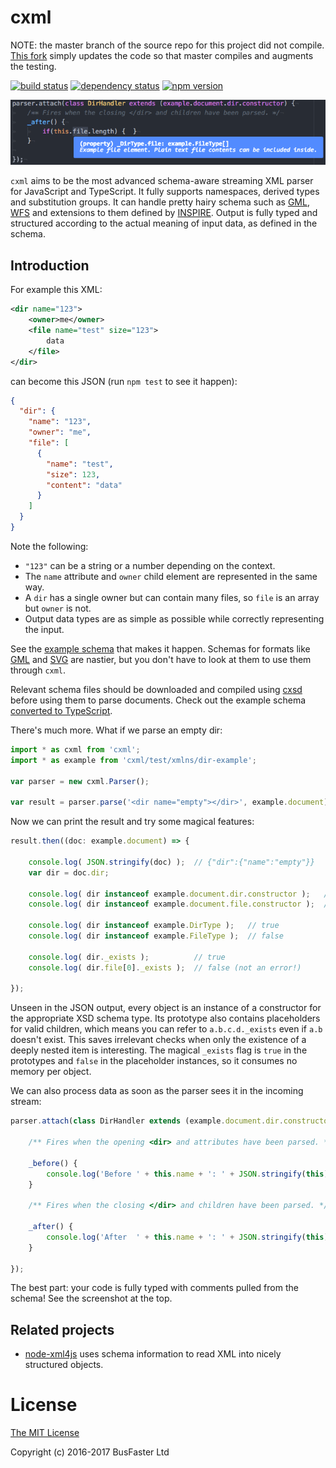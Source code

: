 cxml
====

NOTE: the master branch of the source repo for this project did not compile. [This fork](https://github.com/ariutta/cxml) simply updates the code so that master compiles and augments the testing.

[![build status](https://travis-ci.org/charto/cxml.svg?branch=master)](http://travis-ci.org/charto/cxml)
[![dependency status](https://david-dm.org/charto/cxml.svg)](https://david-dm.org/charto/cxml)
[![npm version](https://img.shields.io/npm/v/cxml.svg)](https://www.npmjs.com/package/cxml)

![Atom screenshot](src/screenshot.png)

`cxml` aims to be the most advanced schema-aware streaming XML parser for JavaScript and TypeScript.
It fully supports namespaces, derived types and substitution groups.
It can handle pretty hairy schema such as
[GML](http://www.opengeospatial.org/standards/gml),
[WFS](http://www.opengeospatial.org/standards/wfs) and extensions to them defined by
[INSPIRE](http://inspire.ec.europa.eu/).
Output is fully typed and structured according to the actual meaning of input data, as defined in the schema.

Introduction
------------

For example this XML:

```xml
<dir name="123">
	<owner>me</owner>
	<file name="test" size="123">
		data
	</file>
</dir>
```

can become this JSON (run `npm test` to see it happen):

```json
{
  "dir": {
    "name": "123",
    "owner": "me",
    "file": [
      {
        "name": "test",
        "size": 123,
        "content": "data"
      }
    ]
  }
}
```

Note the following:

- `"123"` can be a string or a number depending on the context.
- The `name` attribute and `owner` child element are represented in the same way.
- A `dir` has a single owner but can contain many files, so `file` is an array but `owner` is not.
- Output data types are as simple as possible while correctly representing the input.

See the [example schema](https://github.com/charto/cxml/blob/master/test/cache/xsd/localhost/example-dir.xsd)
that makes it happen. Schemas for formats like
[GML](http://schemas.opengis.net/gml/3.1.1/base/geometryPrimitives.xsd) and
[SVG](http://www.w3.org/TR/2002/WD-SVG11-20020108/SVG.xsd) are nastier,
but you don't have to look at them to use them through `cxml`.

Relevant schema files should be downloaded and compiled using
[cxsd](https://github.com/charto/cxsd) before using them to parse documents.
Check out the example schema
[converted to TypeScript](https://github.com/charto/cxml/blob/master/test/xmlns/dir-example.d.ts).

There's much more. What if we parse an empty dir:

```typescript
import * as cxml from 'cxml';
import * as example from 'cxml/test/xmlns/dir-example';

var parser = new cxml.Parser();

var result = parser.parse('<dir name="empty"></dir>', example.document);
```

Now we can print the result and try some magical features:

```typescript
result.then((doc: example.document) => {

    console.log( JSON.stringify(doc) );  // {"dir":{"name":"empty"}}
    var dir = doc.dir;

    console.log( dir instanceof example.document.dir.constructor );   // true
    console.log( dir instanceof example.document.file.constructor );  // false

    console.log( dir instanceof example.DirType );   // true
    console.log( dir instanceof example.FileType );  // false

    console.log( dir._exists );          // true
    console.log( dir.file[0]._exists );  // false (not an error!)

});
```

Unseen in the JSON output, every object is an instance of a constructor for the appropriate XSD schema type.
Its prototype also contains placeholders for valid children, which means you can refer to `a.b.c.d._exists` even if `a.b` doesn't exist.
This saves irrelevant checks when only the existence of a deeply nested item is interesting.
The magical `_exists` flag is `true` in the prototypes and `false` in the placeholder instances, so it consumes no memory per object.

We can also process data as soon as the parser sees it in the incoming stream:

```typescript
parser.attach(class DirHandler extends (example.document.dir.constructor) {

    /** Fires when the opening <dir> and attributes have been parsed. */

    _before() {
        console.log('Before ' + this.name + ': ' + JSON.stringify(this));
    }

    /** Fires when the closing </dir> and children have been parsed. */

    _after() {
        console.log('After  ' + this.name + ': ' + JSON.stringify(this));
    }

});
```

The best part: your code is fully typed with comments pulled from the schema! See the screenshot at the top.

Related projects
----------------

- [node-xml4js](https://github.com/peerlibrary/node-xml4js) uses schema information to read XML into nicely structured objects.

License
=======

[The MIT License](https://raw.githubusercontent.com/charto/cxml/master/LICENSE)

Copyright (c) 2016-2017 BusFaster Ltd
